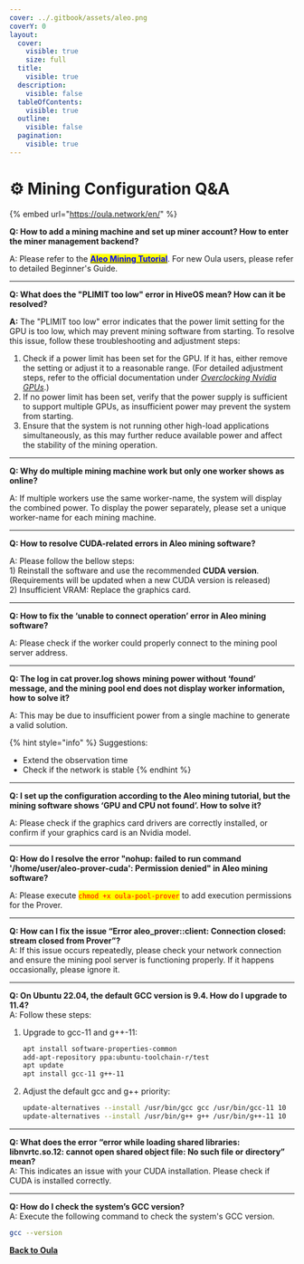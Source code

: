 ```yaml
---
cover: ../.gitbook/assets/aleo.png
coverY: 0
layout:
  cover:
    visible: true
    size: full
  title:
    visible: true
  description:
    visible: false
  tableOfContents:
    visible: true
  outline:
    visible: false
  pagination:
    visible: true
---
```


# ⚙️ Mining Configuration Q\&A

{% embed url="https://oula.network/en/" %}

**Q: How to add a mining machine and set up miner account? How to enter the miner management backend?**

A: Please refer to the [<mark style="color:blue;">**Aleo Mining Tutorial**</mark>](../start-mining/publish-your-docs-2.md). For new Oula users, please refer to detailed Beginner's Guide.

***

**Q: What does the "PLIMIT too low" error in HiveOS mean? How can it be resolved?**

**A:** The "PLIMIT too low" error indicates that the power limit setting for the GPU is too low, which may prevent mining software from starting. To resolve this issue, follow these troubleshooting and adjustment steps:

1. Check if a power limit has been set for the GPU. If it has, either remove the setting or adjust it to a reasonable range. (For detailed adjustment steps, refer to the official documentation under [_Overclocking Nvidia GPUs_](https://hiveon.com/knowledge-base/getting\_started/start\_oc/#creating-an-overclocking-template).)
2. If no power limit has been set, verify that the power supply is sufficient to support multiple GPUs, as insufficient power may prevent the system from starting.
3. Ensure that the system is not running other high-load applications simultaneously, as this may further reduce available power and affect the stability of the mining operation.

***

**Q: Why do multiple mining machine work but only one worker shows as online?**

A: If multiple workers use the same worker-name, the system will display the combined power. To display the power separately, please set a unique worker-name for each mining machine.

***

**Q: How to resolve CUDA-related errors in Aleo mining software?**

A: Please follow the bellow steps:\
1\)  Reinstall the software and use the recommended **CUDA version**. (Requirements will be updated when a new CUDA version is released)\
2\) Insufficient VRAM: Replace the graphics card.

***

**Q: How to fix the ‘unable to connect operation’ error in Aleo mining software?**

A: Please check if the worker could properly connect to the mining pool server address.

***

**Q: The log in cat prover.log shows mining power without ‘found’ message, and the mining pool end does not display worker information, how to solve it?**

A: This may be due to insufficient power from a single machine to generate a valid solution.

{% hint style="info" %}
Suggestions:

* Extend the observation time
* Check if the network is stable
{% endhint %}

***

**Q: I set up the configuration according to the Aleo mining tutorial, but the mining software shows ‘GPU and CPU not found’. How to solve it?**

A: Please check if the graphics card drivers are correctly installed, or confirm if your graphics card is an Nvidia model.

***

**Q: How do I resolve the error "nohup: failed to run command '/home/user/aleo-prover-cuda': Permission denied" in Aleo mining software?**

A: Please execute <mark style="color:red;">`chmod +x oula-pool-prover`</mark> to add execution permissions for the Prover.

***

**Q: How can I fix the issue “Error aleo\_prover::client: Connection closed: stream closed from Prover”?**\
A: If this issue occurs repeatedly, please check your network connection and ensure the mining pool server is functioning properly. If it happens occasionally, please ignore it.

***

**Q: On Ubuntu 22.04, the default GCC version is 9.4. How do I upgrade to 11.4?**\
A: Follow these steps:

1.  Upgrade to gcc-11 and g++-11:

    ```bash
    apt install software-properties-common
    add-apt-repository ppa:ubuntu-toolchain-r/test
    apt update
    apt install gcc-11 g++-11
    ```
2.  Adjust the default gcc and g++ priority:

    ```bash
    update-alternatives --install /usr/bin/gcc gcc /usr/bin/gcc-11 10
    update-alternatives --install /usr/bin/g++ g++ /usr/bin/g++-11 10
    ```

***

**Q: What does the error “error while loading shared libraries: libnvrtc.so.12: cannot open shared object file: No such file or directory” mean?**\
A: This indicates an issue with your CUDA installation. Please check if CUDA is installed correctly.

***

**Q: How do I check the system’s GCC version?**\
A: Execute the following command to check the system's GCC version.

```bash
gcc --version
```





[**Back to Oula**](https://oula.network/en/login)
